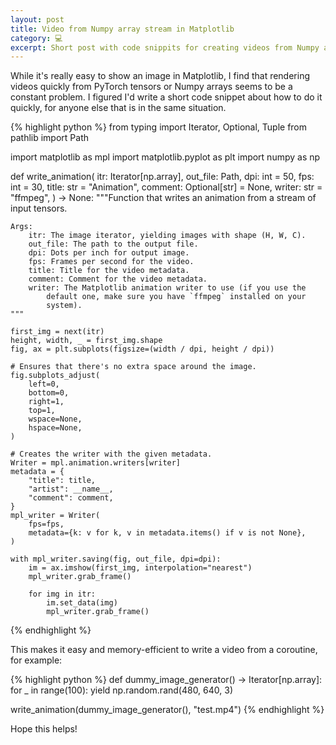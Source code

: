 ```yaml
---
layout: post
title: Video from Numpy array stream in Matplotlib
category: 💻
excerpt: Short post with code snippits for creating videos from Numpy arrays in Matplotlib.
---
```


While it's really easy to show an image in Matplotlib, I find that rendering videos quickly from PyTorch tensors or Numpy arrays seems to be a constant problem. I figured I'd write a short code snippet about how to do it quickly, for anyone else that is in the same situation.

{% highlight python %}
from typing import Iterator, Optional, Tuple
from pathlib import Path

import matplotlib as mpl
import matplotlib.pyplot as plt
import numpy as np


def write_animation(
    itr: Iterator[np.array],
    out_file: Path,
    dpi: int = 50,
    fps: int = 30,
    title: str = "Animation",
    comment: Optional[str] = None,
    writer: str = "ffmpeg",
) -> None:
    """Function that writes an animation from a stream of input tensors.

    Args:
        itr: The image iterator, yielding images with shape (H, W, C).
        out_file: The path to the output file.
        dpi: Dots per inch for output image.
        fps: Frames per second for the video.
        title: Title for the video metadata.
        comment: Comment for the video metadata.
        writer: The Matplotlib animation writer to use (if you use the
            default one, make sure you have `ffmpeg` installed on your
            system).
    """

    first_img = next(itr)
    height, width, _ = first_img.shape
    fig, ax = plt.subplots(figsize=(width / dpi, height / dpi))

    # Ensures that there's no extra space around the image.
    fig.subplots_adjust(
        left=0,
        bottom=0,
        right=1,
        top=1,
        wspace=None,
        hspace=None,
    )

    # Creates the writer with the given metadata.
    Writer = mpl.animation.writers[writer]
    metadata = {
        "title": title,
        "artist": __name__,
        "comment": comment,
    }
    mpl_writer = Writer(
        fps=fps,
        metadata={k: v for k, v in metadata.items() if v is not None},
    )

    with mpl_writer.saving(fig, out_file, dpi=dpi):
        im = ax.imshow(first_img, interpolation="nearest")
        mpl_writer.grab_frame()

        for img in itr:
            im.set_data(img)
            mpl_writer.grab_frame()
{% endhighlight %}

This makes it easy and memory-efficient to write a video from a coroutine, for example:

{% highlight python %}
def dummy_image_generator() -> Iterator[np.array]:
    for _ in range(100):
        yield np.random.rand(480, 640, 3)

write_animation(dummy_image_generator(), "test.mp4")
{% endhighlight %}

Hope this helps!

